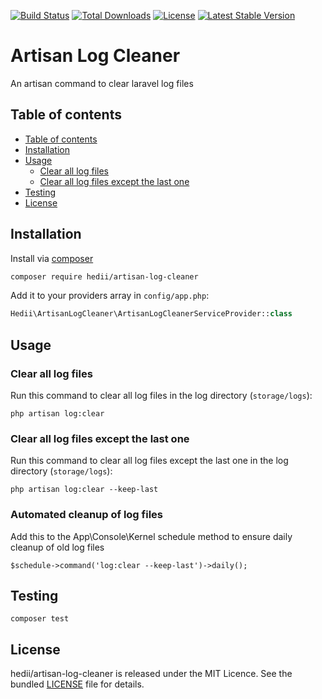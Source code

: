[![Build Status](https://github.com/hedii/artisan-log-cleaner/workflows/Tests/badge.svg)](https://github.com/hedii/artisan-log-cleaner/actions)
[![Total Downloads](https://poser.pugx.org/hedii/artisan-log-cleaner/downloads)](//packagist.org/packages/hedii/artisan-log-cleaner)
[![License](https://poser.pugx.org/hedii/artisan-log-cleaner/license)](//packagist.org/packages/hedii/artisan-log-cleaner)
[![Latest Stable Version](https://poser.pugx.org/hedii/artisan-log-cleaner/v)](//packagist.org/packages/hedii/artisan-log-cleaner)

# Artisan Log Cleaner

An artisan command to clear laravel log files

## Table of contents

- [Table of contents](#table-of-contents)
- [Installation](#installation)
- [Usage](#usage)
  - [Clear all log files](#clear-all-log-files)
  - [Clear all log files except the last one](#clear-all-log-files-except-the-last-one)
- [Testing](#testing)
- [License](#license)

## Installation

Install via [composer](https://getcomposer.org/doc/00-intro.md)

```sh
composer require hedii/artisan-log-cleaner
```

Add it to your providers array in `config/app.php`:

```php
Hedii\ArtisanLogCleaner\ArtisanLogCleanerServiceProvider::class
```

## Usage

### Clear all log files

Run this command to clear all log files in the log directory (`storage/logs`):

```
php artisan log:clear
```

### Clear all log files except the last one

Run this command to clear all log files except the last one in the log directory (`storage/logs`):

```
php artisan log:clear --keep-last
```

### Automated cleanup of log files 

Add this to the App\Console\Kernel schedule method to ensure daily cleanup of old log files

```
$schedule->command('log:clear --keep-last')->daily();
```

## Testing

```
composer test
```

## License

hedii/artisan-log-cleaner is released under the MIT Licence. See the bundled [LICENSE](https://github.com/hedii/artisan-log-cleaner/blob/master/LICENSE.md) file for details.
